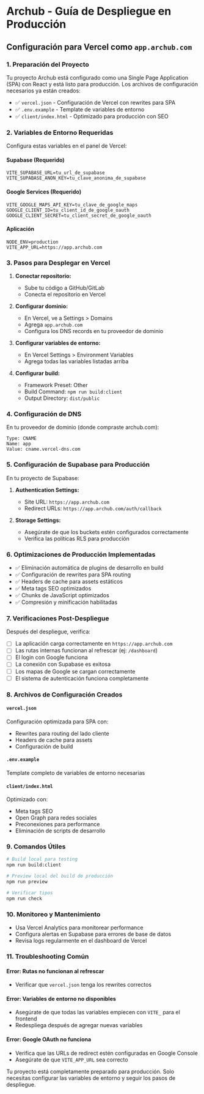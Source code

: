 # Archub - Guía de Despliegue en Producción

## Configuración para Vercel como `app.archub.com`

### 1. Preparación del Proyecto

Tu proyecto Archub está configurado como una Single Page Application (SPA) con React y está listo para producción. Los archivos de configuración necesarios ya están creados:

- ✅ `vercel.json` - Configuración de Vercel con rewrites para SPA
- ✅ `.env.example` - Template de variables de entorno
- ✅ `client/index.html` - Optimizado para producción con SEO

### 2. Variables de Entorno Requeridas

Configura estas variables en el panel de Vercel:

#### Supabase (Requerido)
```
VITE_SUPABASE_URL=tu_url_de_supabase
VITE_SUPABASE_ANON_KEY=tu_clave_anonima_de_supabase
```

#### Google Services (Requerido)
```
VITE_GOOGLE_MAPS_API_KEY=tu_clave_de_google_maps
GOOGLE_CLIENT_ID=tu_client_id_de_google_oauth
GOOGLE_CLIENT_SECRET=tu_client_secret_de_google_oauth
```

#### Aplicación
```
NODE_ENV=production
VITE_APP_URL=https://app.archub.com
```

### 3. Pasos para Desplegar en Vercel

1. **Conectar repositorio:**
   - Sube tu código a GitHub/GitLab
   - Conecta el repositorio en Vercel

2. **Configurar dominio:**
   - En Vercel, ve a Settings > Domains
   - Agrega `app.archub.com`
   - Configura los DNS records en tu proveedor de dominio

3. **Configurar variables de entorno:**
   - En Vercel Settings > Environment Variables
   - Agrega todas las variables listadas arriba

4. **Configurar build:**
   - Framework Preset: Other
   - Build Command: `npm run build:client`
   - Output Directory: `dist/public`

### 4. Configuración de DNS

En tu proveedor de dominio (donde compraste archub.com):

```
Type: CNAME
Name: app
Value: cname.vercel-dns.com
```

### 5. Configuración de Supabase para Producción

En tu proyecto de Supabase:

1. **Authentication Settings:**
   - Site URL: `https://app.archub.com`
   - Redirect URLs: `https://app.archub.com/auth/callback`

2. **Storage Settings:**
   - Asegúrate de que los buckets estén configurados correctamente
   - Verifica las políticas RLS para producción

### 6. Optimizaciones de Producción Implementadas

- ✅ Eliminación automática de plugins de desarrollo en build
- ✅ Configuración de rewrites para SPA routing
- ✅ Headers de cache para assets estáticos
- ✅ Meta tags SEO optimizados
- ✅ Chunks de JavaScript optimizados
- ✅ Compresión y minificación habilitadas

### 7. Verificaciones Post-Despliegue

Después del despliegue, verifica:

- [ ] La aplicación carga correctamente en `https://app.archub.com`
- [ ] Las rutas internas funcionan al refrescar (ej: `/dashboard`)
- [ ] El login con Google funciona
- [ ] La conexión con Supabase es exitosa
- [ ] Los mapas de Google se cargan correctamente
- [ ] El sistema de autenticación funciona completamente

### 8. Archivos de Configuración Creados

#### `vercel.json`
Configuración optimizada para SPA con:
- Rewrites para routing del lado cliente
- Headers de cache para assets
- Configuración de build

#### `.env.example`
Template completo de variables de entorno necesarias

#### `client/index.html`
Optimizado con:
- Meta tags SEO
- Open Graph para redes sociales
- Preconexiones para performance
- Eliminación de scripts de desarrollo

### 9. Comandos Útiles

```bash
# Build local para testing
npm run build:client

# Preview local del build de producción
npm run preview

# Verificar tipos
npm run check
```

### 10. Monitoreo y Mantenimiento

- Usa Vercel Analytics para monitorear performance
- Configura alertas en Supabase para errores de base de datos
- Revisa logs regularmente en el dashboard de Vercel

### 11. Troubleshooting Común

#### Error: Rutas no funcionan al refrescar
- Verificar que `vercel.json` tenga los rewrites correctos

#### Error: Variables de entorno no disponibles
- Asegúrate de que todas las variables empiecen con `VITE_` para el frontend
- Redespliega después de agregar nuevas variables

#### Error: Google OAuth no funciona
- Verifica que las URLs de redirect estén configuradas en Google Console
- Asegúrate de que `VITE_APP_URL` sea correcto

Tu proyecto está completamente preparado para producción. Solo necesitas configurar las variables de entorno y seguir los pasos de despliegue.